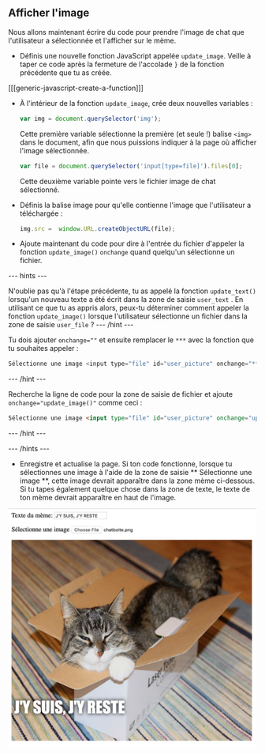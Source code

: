 ## Afficher l'image

Nous allons maintenant écrire du code pour prendre l'image de chat que l'utilisateur a sélectionnée et l'afficher sur le mème.

- Définis une nouvelle fonction JavaScript appelée `update_image`. Veille à taper ce code après la fermeture de l'accolade `}` de la fonction précédente que tu as créée.

[[[generic-javascript-create-a-function]]]

- À l'intérieur de la fonction `update_image`, crée deux nouvelles variables :

    ```javascript
    var img = document.querySelector('img');
    ```

    Cette première variable sélectionne la première (et seule !) balise `<img>` dans le document, afin que nous puissions indiquer à la page où afficher l'image sélectionnée.

    ```javascript
    var file = document.querySelector('input[type=file]').files[0];
    ```

    Cette deuxième variable pointe vers le fichier image de chat sélectionné.

- Définis la balise image pour qu'elle contienne l'image que l'utilisateur a téléchargée :

    ```javascript
    img.src =  window.URL.createObjectURL(file);
    ```

- Ajoute maintenant du code pour dire à l'entrée du fichier d'appeler la fonction `update_image()` `onchange` quand quelqu'un sélectionne un fichier.

--- hints ---

N'oublie pas qu'à l'étape précédente, tu as appelé la fonction `update_text()` lorsqu'un nouveau texte a été écrit dans la zone de saisie `user_text` . En utilisant ce que tu as appris alors, peux-tu déterminer comment appeler la fonction `update_image()` lorsque l'utilisateur sélectionne un fichier dans la zone de saisie `user_file` ? --- /hint ---

Tu dois ajouter `onchange=""` et ensuite remplacer le ` *** ` avec la fonction que tu souhaites appeler :
```javascript
Sélectionne une image <input type="file" id="user_picture" onchange="***">
```
--- /hint ---

Recherche la ligne de code pour la zone de saisie de fichier et ajoute `onchange="update_image()"` comme ceci :
```html
Sélectionne une image <input type="file" id="user_picture" onchange="update_image()">
```

--- /hint ---

--- /hints ---

- Enregistre et actualise la page. Si ton code fonctionne, lorsque tu sélectionnes une image à l'aide de la zone de saisie ** Sélectionne une image **, cette image devrait apparaître dans la zone mème ci-dessous. Si tu tapes également quelque chose dans la zone de texte, le texte de ton mème devrait apparaître en haut de l'image.

![Mème terminé](images/finished-meme.png)
